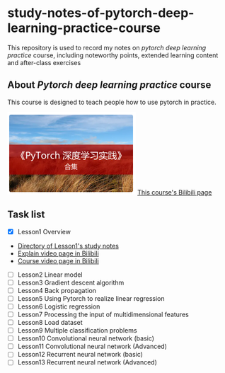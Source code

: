 # study-notes-of-pytorch-deep-learning-practice-course
This repository is used to record my notes on _pytorch deep learning practice_ course, including noteworthy points, extended learning content and after-class exercises
## About _Pytorch deep learning practice_ course
This course is designed to teach people how to use pytorch in practice.


![Course screenshot from Bilibili](PytorchDeepLearningPracticeCourseScreenshot.png)
[This course's Bilibili page](https://www.bilibili.com/video/BV1Y7411d7Ys?)
## Task list
- [x] Lesson1 Overview
- [Directory of Lesson1's study notes](studyNotes/lesson1)
- [Explain video page in Bilibili](https://www.bilibili.com/video/BV12R4y1p7BG?spm_id_from=333.999.0.0)
- [Course video page in Bilibili](https://www.bilibili.com/video/BV1Y7411d7Ys?p=1)
- [ ] Lesson2 Linear model
- [ ] Lesson3 Gradient descent algorithm
- [ ] Lesson4 Back propagation
- [ ] Lesson5 Using Pytorch to realize linear regression
- [ ] Lesson6 Logistic regression
- [ ] Lesson7 Processing the input of multidimensional features
- [ ] Lesson8 Load dataset
- [ ] Lesson9 Multiple classification problems
- [ ] Lesson10 Convolutional neural network (basic)
- [ ] Lesson11 Convolutional neural network (Advanced)
- [ ] Lesson12 Recurrent neural network (basic)
- [ ] Lesson13 Recurrent neural network (Advanced)
